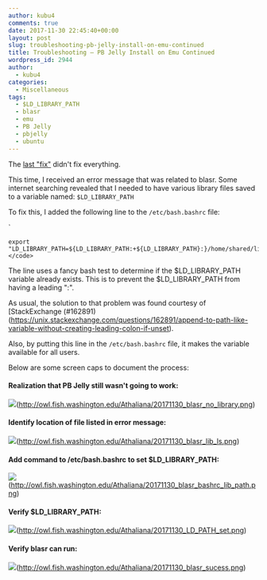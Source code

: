 ```yaml
---
author: kubu4
comments: true
date: 2017-11-30 22:45:40+00:00
layout: post
slug: troubleshooting-pb-jelly-install-on-emu-continued
title: Troubleshooting – PB Jelly Install on Emu Continued
wordpress_id: 2944
author:
  - kubu4
categories:
  - Miscellaneous
tags:
  - $LD_LIBRARY_PATH
  - blasr
  - emu
  - PB Jelly
  - pbjelly
  - ubuntu
---
```


The [last "fix"](https://robertslab.github.io/sams-notebook/2017/11/20/troubleshooting-pb-jelly-install-on-emu.html) didn't fix everything.

This time, I received an error message that was related to blasr. Some internet searching revealed that I needed to have various library files saved to a variable named: `$LD_LIBRARY_PATH`

To fix this, I added the following line to the `/etc/bash.bashrc` file:

`
    
    export "LD_LIBRARY_PATH=${LD_LIBRARY_PATH:+${LD_LIBRARY_PATH}:}/home/shared/lib:"</code>



The line uses a fancy bash test to determine if the $LD_LIBRARY_PATH variable already exists. This is to prevent the $LD_LIBRARY_PATH from having a leading ":".

As usual, the solution to that problem was found courtesy of [StackExchange (#162891)(https://unix.stackexchange.com/questions/162891/append-to-path-like-variable-without-creating-leading-colon-if-unset).

Also, by putting this line in the `/etc/bash.bashrc` file, it makes the variable available for all users.

Below are some screen caps to document the process:



#### Realization that PB Jelly still wasn't going to work:



![](https://owl.fish.washington.edu/Athaliana/20171130_blasr_no_library.png)(http://owl.fish.washington.edu/Athaliana/20171130_blasr_no_library.png)



#### Identify location of file listed in error message:



![](https://owl.fish.washington.edu/Athaliana/20171130_blasr_lib_ls.png)(http://owl.fish.washington.edu/Athaliana/20171130_blasr_lib_ls.png)



#### Add command to /etc/bash.bashrc to set $LD_LIBRARY_PATH:



![](https://owl.fish.washington.edu/Athaliana/20171130_blasr_bashrc_lib_path.png)(http://owl.fish.washington.edu/Athaliana/20171130_blasr_bashrc_lib_path.png)



#### Verify $LD_LIBRARY_PATH:



![](https://owl.fish.washington.edu/Athaliana/20171130_LD_PATH_set.png)(http://owl.fish.washington.edu/Athaliana/20171130_LD_PATH_set.png)



#### Verify blasr can run:



![](https://owl.fish.washington.edu/Athaliana/20171130_blasr_sucess.png)(http://owl.fish.washington.edu/Athaliana/20171130_blasr_sucess.png)
